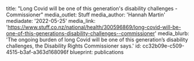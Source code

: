 title: "Long Covid will be one of this generation's disability challenges - Commissioner"
media_outlet: Stuff
media_author: 'Hannah Martin'
mediadate: '2022-05-25'
media_link: 'https://www.stuff.co.nz/national/health/300596869/long-covid-will-be-one-of-this-generations-disability-challenges--commissioner'
media_blurb: 'The ongoing burden of long Covid will be one of this generation’s disability challenges, the Disability Rights Commissioner says.'
id: cc32b09e-c509-4515-b3af-a363d168096f
blueprint: publications
